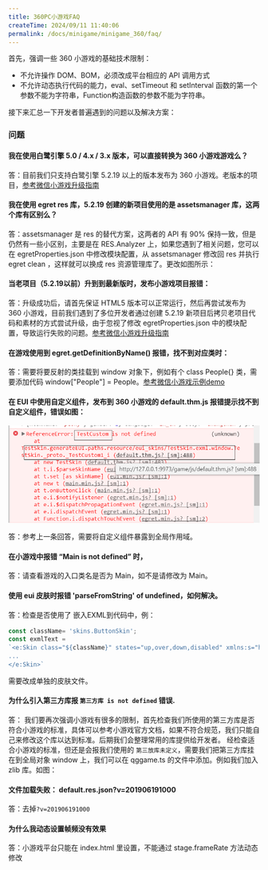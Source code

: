 ```yaml
---
title: 360PC小游戏FAQ
createTime: 2024/09/11 11:40:06
permalink: /docs/minigame/minigame_360/faq/
---
```

首先，强调一些 360 小游戏的基础技术限制：

- 不允许操作 DOM、BOM，必须改成平台相应的 API 调用方式
- 不允许动态执行代码的能力，eval、setTimeout 和 setInterval 函数的第一个参数不能为字符串，Function构造函数的参数不能为字符串。

接下来汇总一下开发者普遍遇到的问题以及解决方案：

### 问题[​](#问题 "问题的直接链接")

#### 我在使用白鹭引擎 5.0 / 4.x / 3.x 版本，可以直接转换为 360 小游戏游戏么？[​](#我在使用白鹭引擎-50--4x--3x-版本可以直接转换为-360-小游戏游戏么 "我在使用白鹭引擎 5.0 / 4.x / 3.x 版本，可以直接转换为 360 小游戏游戏么？的直接链接")

答：目前我们只支持白鹭引擎 5.2.19 以上的版本发布为 360 小游戏。老版本的项目，[参考微信小游戏升级指南](https://docs.egret.com/engine/docs/publish/minigame/wechat/publish)

#### 我在使用 egret res 库，5.2.19 创建的新项目使用的是 assetsmanager 库，这两个库有区别么？[​](#我在使用-egret-res-库5219-创建的新项目使用的是-assetsmanager-库这两个库有区别么 "我在使用 egret res 库，5.2.19 创建的新项目使用的是 assetsmanager 库，这两个库有区别么？的直接链接")

答：assetsmanager 是 res 的替代方案，这两者的 API 有 90% 保持一致，但是仍然有一些小区别，主要是在 RES.Analyzer 上，如果您遇到了相关问题，您可以在 egretProperties.json 中修改模块配置，从 assetsmanager 修改回 res 并执行 egret clean ，这样就可以换成 res 资源管理库了。更改如图所示：

#### 当老项目（5.2.19以前）升到到最新版时，发布小游戏项目报错：[​](#当老项目5219以前升到到最新版时发布小游戏项目报错 "当老项目（5.2.19以前）升到到最新版时，发布小游戏项目报错：的直接链接")

答：升级成功后，请首先保证 HTML5 版本可以正常运行，然后再尝试发布为 360 小游戏，目前我们遇到了多位开发者通过创建 5.2.19 新项目后拷贝老项目代码和素材的方式尝试升级，由于忽视了修改 egretProperties.json 中的模块配置，导致运行失败的问题。[参考微信小游戏升级指南](https://docs.egret.com/engine/docs/publish/minigame/wechat/publish)

#### 在游戏使用到 egret.getDefinitionByName() 报错，找不到对应类时：[​](#在游戏使用到-egretgetdefinitionbyname-报错找不到对应类时 "在游戏使用到 egret.getDefinitionByName() 报错，找不到对应类时：的直接链接")

答：需要将要反射的类挂载到 window 对象下，例如有个 class People{} 类，需要添加代码 window\["People"\] = People。[参考微信小游戏示例demo](https://docs.egret.com/engine/img/docs/publish/minigame/wechat/minigameFAQ/testglobal.zip)

#### 在 EUI 中使用自定义组件，发布到 360 小游戏的 default.thm.js 报错提示找不到自定义组件，错误如图：[​](#在-eui-中使用自定义组件发布到-360-小游戏的-defaultthmjs-报错提示找不到自定义组件错误如图 "在 EUI 中使用自定义组件，发布到 360 小游戏的 default.thm.js 报错提示找不到自定义组件，错误如图：的直接链接")

![alt text](image.png)

答：参考上一条回答，需要将自定义组件暴露到全局作用域。

#### 在小游戏中报错 “Main is not defined” 时，[​](#在小游戏中报错-main-is-not-defined-时 "在小游戏中报错 “Main is not defined” 时，的直接链接")

答：请查看游戏的入口类名是否为 Main，如不是请修改为 Main。

#### 使用 eui 皮肤时报错 'parseFromString' of undefined，如何解决。[​](#使用-eui-皮肤时报错-parsefromstring-of-undefined如何解决 "使用 eui 皮肤时报错 'parseFromString' of undefined，如何解决。的直接链接")

答：检查是否使用了 嵌入EXML到代码中，例：

```js
const className= 'skins.ButtonSkin';
const exmlText = 
`<e:Skin class="${className}" states="up,over,down,disabled" xmlns:s="http://ns.egret.com/eui">
...
</e:Skin>`
```

需要改成单独的皮肤文件。

#### 为什么引入第三方库报 `第三方库 is not defined` 错误.[​](#为什么引入第三方库报-第三方库-is-not-defined-错误 "为什么引入第三方库报-第三方库-is-not-defined-错误的直接链接")

答： 我们要再次强调小游戏有很多的限制，首先检查我们所使用的第三方库是否符合小游戏的标准，具体可以参考小游戏官方文档，如果不符合规范，我们只能自己来修改这个库以达到标准。后期我们会整理常用的库提供给开发者。 经检查适合小游戏的标准，但还是会报我们使用的 `第三放库未定义`，需要我们把第三方库挂在到全局对象 window 上，我们可以在 qggame.ts 的文件中添加。例如我们加入 zlib 库。如图：

#### 文件加载失败： default.res.json?v=201906191000[​](#文件加载失败-defaultresjsonv201906191000 "文件加载失败： default.res.json?v=201906191000的直接链接")

答：去掉`?v=201906191000`

#### 为什么我动态设置帧频没有效果[​](#为什么我动态设置帧频没有效果 "为什么我动态设置帧频没有效果的直接链接")

答：小游戏平台只能在 index.html 里设置，不能通过 stage.frameRate 方法动态修改
